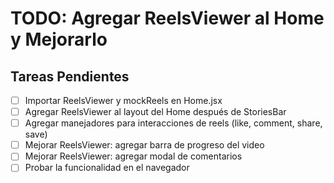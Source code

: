 # TODO: Agregar ReelsViewer al Home y Mejorarlo

## Tareas Pendientes
- [ ] Importar ReelsViewer y mockReels en Home.jsx
- [ ] Agregar ReelsViewer al layout del Home después de StoriesBar
- [ ] Agregar manejadores para interacciones de reels (like, comment, share, save)
- [ ] Mejorar ReelsViewer: agregar barra de progreso del video
- [ ] Mejorar ReelsViewer: agregar modal de comentarios
- [ ] Probar la funcionalidad en el navegador
